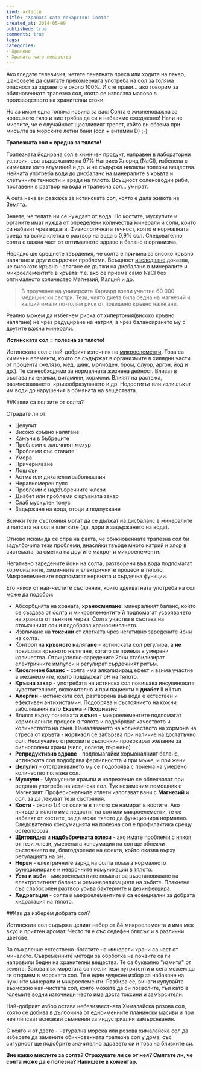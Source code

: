 ```yaml
---
kind: article
title: "Храната като лекарство: Солта"
created_at: 2014-05-09 
published: true
comments: true
tags:
categories:
- Хранене
- Храната като лекарство
--- 
```

Ако гледате телевизия, четете печатната преса или ходите на лекар, шансовете да смятате прекомерната употреба на сол за голяма опасност за здравето е около 100%. И сте прави... ако говорим за обикновенната трапезна сол, която се използва масово в производството на хранителни стоки.

Но аз имам една голяма новина за вас: Солта е жизненоважна за човешкото тяло и ние трябва да си я набавяме ежедневно! Нали не мислите, че е случайност щастливият трепет, който ви обзема при мисълта за морските летни бани (сол + витамин D) ;-)

**Трапезната сол = вредна за тялото!**

Трапезната йодирана сол е химичен продукт, направен в лабораторни условия, със съдържание на 97% Натриев Хлорид (NaCl), избелена с химикали като алуминий и др. и не съдържа никакви полезни вещества. Нейната употреба води до дисбаланс на минералите в кръвта и клетъчните течности и вреди на тялото. Всъщност соленоводни риби, поставени в разтвор на вода и трапезна сол... умират. 

А сега нека ви разкажа за истинската сол, която е дала живота на Земята.

<!-- more -->

Знаете, че телата ни се нуждаят от вода. Но костите, мускулите и органите имат нужда от определени количества минерали и соли, които си набавят чрез водата. Физиологичната течност, която е нормалната среда на всяка клетка е разтвор на вода с 0,9% сол. Следователно солта е важна част от оптималното здраве и баланс в организма.

Нерядко ще срещнете твърдения, че солта е причина за високо кръвно налягане и други сърдечни проблеми. Всъщност [изследване](http://www.nytimes.com/1991/12/31/science/hypertension-research-challenges-role-of-salt.html?pagewanted=all&src=pm) доказва, че високото кръвно налягане се дължи на дисбаланс в минералите и микроелементите в кръвта: т.е. ако се приема само NaCl без оптималното количество Магнезий, Калций и др. 

>В проучване на университа Харвард взели участие 60 000 медицински сестри. Тези, чиято диета била бедна на магнезий и калций имали по-голям риск от повишено кръвно налягане.

Реално можем да избегнем риска от хипертония(високо кръвно налягане) не чрез редуциране на натрия, а чрез балансирането му с другите важни минерали.

**Истинската сол = полезна за тялото!**

Истинската сол е най-добрият източник на [микроелементи](http://www.fitday.com/fitness-articles/nutrition/vitamins-minerals/trace-minerals-what-they-are-and-their-importance.html). Това са химични елементи, които се съдържат в организмите в хилядни части от процента (желязо, мед, цинк, молибден, бром, флуор, аргон, йод и др.). Те са необходими за нормалната жизнена дейност. Влизат в състава на ензими, витамини, хормони. Влияят на растежа, размножаването, кръвообразуването и др. Недостигът или излишъкът им води до нарушения в обмяната на веществата.

##Какви са ползите от солта?

Страдате ли от:

* Целулит
* Високо кръвно налягане
* Камъни в бъбреците
* Проблеми с жлъчният мехур
* Проблеми със ставите
* Умора
* Причерняване
* Лош сън
* Астма или дихателни заболявания
* Неравномерен пулс
* Проблеми с надбъбречните жлези
* Диабет или проблеми с кръвната захар
* Слаб мускулен тонус
* Задържане на вода, отоци и подпухване

Всички тези състояния могат да се дължат на дисбаланс в минералите и липсата на сол в клетките (да, дори и задържането на вода).

Отново искам да се спра на факта, че обикновенната трапезна сол би задълбочила тези проблеми, внасяйки твърде много натрий и хлор в системата, за сметка на другите макро- и микроелементи.

Негативно заредените йони на солта, разтворени във вода подпомагат хормоналните, химичните и електричните процеси в тялото. Микроелементите подпомагат нервната и сърдечна функции.

Ето някои от най-честите състояния, които адекватната употреба на сол може да подобри:

* Абсорбцията на храната, **храносмилане**: минералният баланс, който се създава от солта и микроелементите й подпомагат усвояването на храната от тънките черва. Солта участва в състава на стомашният сок и подобрява храносмилането. 
* Извличане на **токсини** от клетката чрез негативно заредените йони на солта.
* Контрол на **кръвното налягане** - истинската сол регулира, а **не** повишава кръвното налягане, когато се приема в умерени количества. Отрицателно-заредените йони стабилизират електричните импулси и регулират сърдечният ритъм.
* **Киселинен баланс** - солта има алкализиращ ефект и взима участие в механизмите, които поддържат pH на тялото.
* **Кръвна захар** - употребата на истинска сол повишава инсулиновата чувствителност, включително и при пациенти с **диабет** II и I тип.
* **Алергии** - истинската сол, разтворена във вода е естествен и ефективен антихистамин. Подобрява и състоянието на кожни заболявания като **Екзема** и **Псориазис**.
* Влияят върху почивката и **съня** - микроелементите подпомагат хормоналните процеси в тялото и подобряват качеството и количеството на съня. Намаляването на количеството на хормона на стреса от кръвта - **кортизол** се забързва при наличие на достатъчно сол. Неслучайно стресовите състояния провокират желание за силносолени храни (чипс, солети, пържено)
* **Репродуктивно здраве** - подпомагайки хормоналният баланс, истинската сол подобрява фертилността и при мъже, и при жени.
* **Целулит** - отстраняването му се подобрява с приема на умерено количество полезна сол.
* **Мускули** - Мускулните крампи и напрежение се облекчават при редовна употреба на истинска сол. Тук незаменим помощник е Магнезият. Професионалните атлети използват вани с **Магнезий** и сол, за да лекуват тези състояния. 
* **Кости** - около 1/4 от солите в тялото се намират в костите. Ако някъде в тялото има недостиг на сол или микроелементи, те се набавят от костите, за да може тялото да функционира нормално. Следователно консумацията на полезна сол е профилактика срещу остеопороза.
* **Щитовидна** и **надбъбречната жлези** - ако имате проблеми с някоя от тези жлези, умерената консумация на сол ще облекчи състоянието ви, благодарение на ефекта, който оказва върху регулацията на pH.
* **Нерви** - електричните заряд на солта помага нормалното функциониране и невронните комуникации в тялото.
* **Уста и зъби** - микроелементите помагат за възстановяване на електролитният баланс и реминерализацията на зъбите. Плакнене със слабосолен разтвор убива бактериите и дезинфекцира.
* **Хидратация** - солта и микроелементите й са есенциални за добрата хидратация на тялото.

##Как да изберем добрата сол?

Истинската сол съдържа целият набор от 84 микроелемента и има мек вкус и приятен аромат. Често тя е със седефен блясък и в различни цветове.

За съжаление естествено-богатите на минерали храни са част от миналото. Съвременните методи за обрботка на почвите са ги направили бедни на хранителни вещества. Те са буквално "измити" от земята. Затова пък моретата са поели тези нутритенти и сега можем да ги открием в морската сол. Тя е един чудесен избор за набавяне на нужните минерали и микроелементи. Разбира се, винаги купувайте възможно най-чистата сол, която можете да си позволите, тъй като в големите водни източници често има доста токсини и замърсители.

Най-добрият избор остава небезизвестната Хималайска розова сол, която се добива в дълбочина от едноименните планински масиви и при нея липсват всякакви съмнения за индустриални замърсявания.

С която и от двете - натурална морска или розова хималайска сол да изберете да замените обикновенната трапезна сол у дома, със сигурност ще подобрите значително здравето си и това на близките си.

**Вие какво мислите за солта? Страхувате ли се от нея? Смятате ли, че солта може да е полезна? Напишете в коментар.**